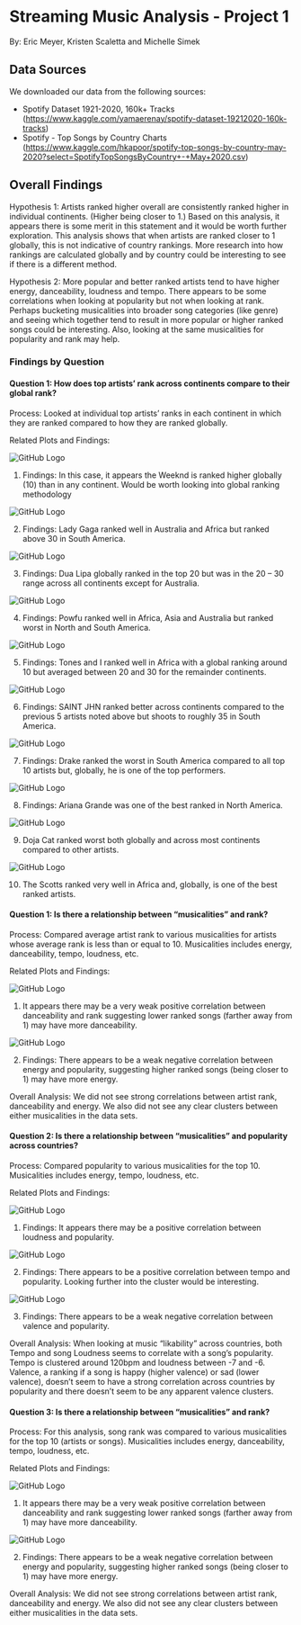 # Streaming Music Analysis - Project 1
By: Eric Meyer, Kristen Scaletta and Michelle Simek

## Data Sources
We downloaded our data from the following sources:
- Spotify Dataset 1921-2020, 160k+ Tracks (https://www.kaggle.com/yamaerenay/spotify-dataset-19212020-160k-tracks)
- Spotify - Top Songs by Country Charts (https://www.kaggle.com/hkapoor/spotify-top-songs-by-country-may-2020?select=SpotifyTopSongsByCountry+-+May+2020.csv)

## Overall Findings

Hypothesis 1: Artists ranked higher overall are consistently ranked higher in individual continents. (Higher being closer to 1.)
Based on this analysis, it appears there is some merit in this statement and it would be worth further exploration. This analysis shows that when artists are ranked closer to 1 globally, this is not indicative of country rankings. More research into how rankings are calculated globally and by country could be interesting to see if there is a different method.

Hypothesis 2: More popular and better ranked artists tend to have higher energy, danceability, loudness and tempo.
There appears to be some correlations when looking at popularity but not when looking at rank. Perhaps bucketing musicalities into broader song categories (like genre) and seeing which together tend to result in more popular or higher ranked songs could be interesting. Also, looking at the same musicalities for popularity and rank may help.


### Findings by Question

#### Question 1: How does top artists’ rank across continents compare to their global rank?

Process: Looked at individual top artists’ ranks in each continent in which they are ranked compared to how they are ranked globally.

Related Plots and Findings:

![GitHub Logo](/Images/top_artist_The%20Weeknd.png)

1. Findings: In this case, it appears the Weeknd is ranked higher globally (10) than in any continent. Would be worth looking into global ranking methodology

![GitHub Logo](/Images/top_artist_Lady%20Gaga.png)

2. Findings: Lady Gaga ranked well in Australia and Africa but ranked above 30 in South America. 


![GitHub Logo](/Images/top_artist_Dua%20Lipa.png)

3. Findings: Dua Lipa globally ranked in the top 20 but was in the 20 – 30 range across all continents except for Australia.

![GitHub Logo](/Images/top_artist_Powfu.png)

4. Findings: Powfu ranked well in Africa, Asia and Australia but ranked worst in North and South America. 

![GitHub Logo](/Images/top_artist_Tones%20and%20I.png)

5. Findings: Tones and I ranked well in Africa with a global ranking around 10 but averaged between 20 and 30 for the remainder continents.  

![GitHub Logo](/Images/top_artist_SAINt%20JHN.png)

6. Findings: SAINT JHN ranked better across continents compared to the previous 5 artists noted above but shoots to roughly 35 in South America. 

![GitHub Logo](/Images/top_artist_Drake.png)

7. Findings: Drake ranked the worst in South America compared to all top 10 artists but, globally, he is one of the top performers. 

![GitHub Logo](/Images/top_artist_Ariana%20Grande.png)

8. Findings: Ariana Grande was one of the best ranked in North America.

![GitHub Logo](/Images/top_artist_Doja%20Cat.png)

9. Doja Cat ranked worst both globally and across most continents compared to other artists.

![GitHub Logo](/Images/top_artist_THE%20SCOTTS.png)

10. The Scotts ranked very well in Africa and, globally, is one of the best ranked artists. 


#### Question 1: Is there a relationship between “musicalities” and rank? 

Process: Compared average artist rank to various musicalities for artists whose average rank is less than or equal to 10. Musicalities includes energy, danceability, tempo, loudness, etc.

Related Plots and Findings:

![GitHub Logo](/Images/DancevRank.png)

1. It appears there may be a very weak positive correlation between danceability and rank suggesting lower ranked songs (farther away from 1) may have more danceability.

![GitHub Logo](/Images/EnergyvRank.png)

2. Findings: There appears to be a weak negative correlation between energy and popularity, suggesting higher ranked songs (being closer to 1) may have more energy. 


Overall Analysis: We did not see strong correlations between artist rank, danceability and energy. We also did not see any clear clusters between either musicalities in the data sets. 

#### Question 2: Is there a relationship between “musicalities” and popularity across countries? 

Process: Compared popularity to various musicalities for the top 10. Musicalities includes energy, tempo, loudness, etc.


Related Plots and Findings:

![GitHub Logo](/Images/pop_loudness_scatter.png)

1. Findings: It appears there may be a positive correlation between loudness and popularity.

![GitHub Logo](/Images/pop_tempo_scatter.png)

2. Findings: There appears to be a positive correlation between tempo and popularity. Looking further into the cluster would be interesting.

![GitHub Logo](/Images/pop_val_scatter.png)

3. Findings: There appears to be a weak negative correlation between valence and popularity.

Overall Analysis: When looking at music “likability” across countries, both Tempo and song Loudness seems to correlate with a song’s popularity. Tempo is clustered around 120bpm and loudness between -7 and -6. Valence, a ranking if a song is happy (higher valence) or sad (lower valence), doesn’t seem to have a strong correlation across countries by popularity and there doesn’t seem to be any apparent valence clusters. 

#### Question 3: Is there a relationship between “musicalities” and rank? 

Process: For this analysis, song rank was compared to various musicalities for the top 10 (artists or songs). Musicalities includes energy, danceability, tempo, loudness, etc.

Related Plots and Findings:

![GitHub Logo](/Images/DancevRank.png)

1. It appears there may be a very weak positive correlation between danceability and rank suggesting lower ranked songs (farther away from 1) may have more danceability.

![GitHub Logo](/Images/EnergyvRank.png)

2. Findings: There appears to be a weak negative correlation between energy and popularity, suggesting higher ranked songs (being closer to 1) may have more energy. 

Overall Analysis: We did not see strong correlations between artist rank, danceability and energy. We also did not see any clear clusters between either musicalities in the data sets. 
